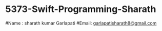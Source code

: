 # 5373-Swift-Programming-Sharath
#Name :
sharath kumar Garlapati
#Email: 
garlapatisharath8@gmail.com
